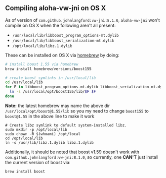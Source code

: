 ## Compiling aloha-vw-jni on OS X

As of version of `com.github.johnlangford:vw-jni:8.1.0`, `aloha-vw-jni` won't compile on OS X when the following aren't
all present:

* `/usr/local/lib/libboost_program_options-mt.dylib`
* `/usr/local/lib/libboost_serialization-mt.dylib`
* `/opt/local/lib/libz.1.dylib`

These can be installed on OS X via [homebrew](http://brew.sh) by doing:


```bash
# install boost 1.55 via homebrew
brew install homebrew/versions/boost155

# create boost symlinks in /usr/local/lib
cd /usr/local/lib
for F in libboost_program_options-mt.dylib libboost_serialization-mt.dylib; do
  ln -s /usr/local/opt/boost155/lib/$F $F
done
```

**Note:** the latest homebrew may name the above dir `/usr/local/opt/boost@1.55/lib` so you my need to change `boost155` to `boost@1.55` in the above line to make it work

```
# Create libz symlink to default system-installed libz.
sudo mkdir -p /opt/local/lib
sudo chown -R $(whoami) /opt/local
cd /opt/local/lib
ln -s /usr/lib/libz.1.dylib libz.1.dylib
```

Additionally, it should be noted that boost v1.59 doesn't work with `com.github.johnlangford:vw-jni:8.1.0`, so
currently, one **CAN'T** just install the current version of boost via:

```bash
brew install boost
```


